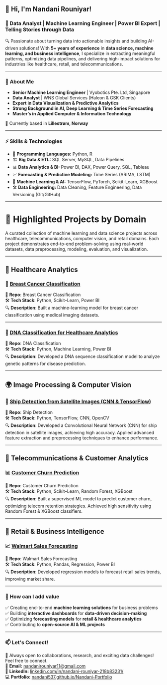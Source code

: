 ## 👋 Hi, I'm Nandani Rouniyar!  
### 🚀 Data Analyst | Machine Learning Engineer | Power BI Expert | Telling Stories through Data   

🔍 Passionate about turning data into actionable insights and building AI-driven solutions! With **5+ years of experience** in **data science, machine learning, and business intelligence**, I specialize in extracting meaningful patterns, optimizing data pipelines, and delivering high-impact solutions for industries like healthcare, retail, and telecommunications.

---

### 📌 **About Me**  
- **Senior Machine Learning Engineer** | Vyobotics Pte. Ltd, Singapore  
- **Data Analyst** | WNS Global Services (Haleon & GSK Clients)  
- **Expert in Data Visualization & Predictive Analytics**
- **Strong Background in AI, Deep Learning & Time Series Forecasting**
- **Master’s in Applied Computer & Information Technology**  

📍 Currently based in **Lillestrøm, Norway**  

---

### ⚡ **Skills & Technologies**

- 📝 **Programming Languages:** Python, R
- 🏗 **Big Data & ETL:** SQL Server, MySQL, Data Pipelines
- 📊 **Data Analytics & BI:** Power BI, DAX, Power Query, SQL, Tableau
- 📈 **Forecasting & Predictive Modeling:** Time Series (ARIMA, LSTM)
- 🧠 **Machine Learning & AI:** TensorFlow, PyTorch, Scikit-Learn, XGBoost
- 🛠 **Data Engineering:** Data Cleaning, Feature Engineering, Data Versioning (Git/GitHub)

---

# 🚀 Highlighted Projects by Domain

A curated collection of machine learning and data science projects across healthcare, telecommunications, computer vision, and retail domains. Each project demonstrates end-to-end problem-solving using real-world datasets, data preprocessing, modeling, evaluation, and visualization.

---

## 🏥 Healthcare Analytics

### 🔬 [Breast Cancer Classification](https://github.com/nandani537/Breast-Cancer-Classification) 
📍 **Repo**: Breast Cancer Classification  
🛠 **Tech Stack**: Python, Scikit–Learn, Power BI  
🔍 **Description**: Built a machine-learning model for breast cancer classification using medical imaging datasets.

---

### 🧫 [DNA Classification for Healthcare Analytics](https://github.com/nandani537/DNA-Classification)  
📍 **Repo**: DNA Classification  
🛠 **Tech Stack**: Python, Machine Learning, Power BI  
🔍 **Description**: Developed a DNA sequence classification model to analyze genetic patterns for disease prediction.

---

## 🌍 Image Processing & Computer Vision

### 🚢 [Ship Detection from Satellite Images (CNN & TensorFlow)](https://github.com/nandani537/Ship-Detection)

📍 **Repo**: Ship Detection  
🛠 **Tech Stack**: Python, TensorFlow, CNN, OpenCV  
🔍 **Description**: Developed a Convolutional Neural Network (CNN) for ship detection in satellite images, achieving high accuracy. Applied advanced feature extraction and preprocessing techniques to enhance performance.

---

## 📡 Telecommunications & Customer Analytics

### 📊 [Customer Churn Prediction](https://github.com/nandani537/vodafone-churn-prediction)  
📍 **Repo**: Customer Churn Prediction  
🛠 **Tech Stack**: Python, Scikit–Learn, Random Forest, XGBoost  
🔍 **Description**: Built a supervised ML model to predict customer churn, optimizing telecom retention strategies. Achieved high sensitivity using Random Forest & XGBoost classifiers.

---

## 🛒 Retail & Business Intelligence

### 📈 [Walmart Sales Forecasting](https://github.com/nandani537/Walmart-Sales-Forecasting-New) 
📍 **Repo**: Walmart Sales Forecasting  
🛠 **Tech Stack**: Python, Pandas, Regression, Power BI  
🔍 **Description**: Developed regression models to forecast retail sales trends, improving market share.

---

### 🌟 **How can I add value**
✅ Creating end-to-end **machine learning solutions** for business problems  
✅ Building **interactive dashboards** for **data-driven decision-making**  
✅ Optimizing **forecasting models** for **retail & healthcare analytics**  
✅ Contributing to **open-source AI & ML projects**  

---

### 📫 **Let's Connect!**
💬 Always open to collaborations, research, and exciting data challenges! Feel free to connect.  
📩 **Email:** nandanirouniyar11@gmail.com  
🔗 **LinkedIn:** [linkedin.com/in/nandani-rouniyar-218b83231/](https://www.linkedin.com/in/nandani-rouniyar-218b83231/)  
💻 **Portfolio:** [nandani537.github.io/Nandani-Portfolio](https://nandani537.github.io/Nandani-Portfolio)  

